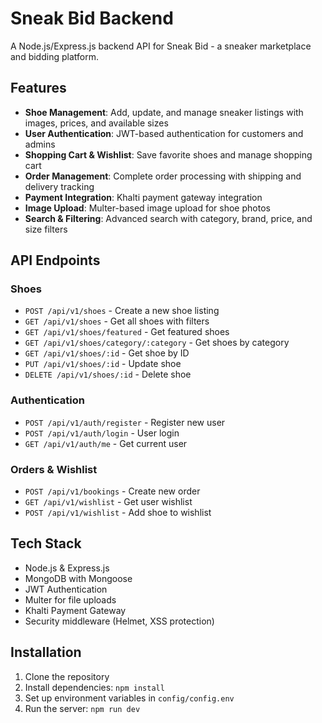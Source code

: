 # Sneak Bid Backend

A Node.js/Express.js backend API for Sneak Bid - a sneaker marketplace and bidding platform.

## Features

- **Shoe Management**: Add, update, and manage sneaker listings with images, prices, and available sizes
- **User Authentication**: JWT-based authentication for customers and admins
- **Shopping Cart & Wishlist**: Save favorite shoes and manage shopping cart
- **Order Management**: Complete order processing with shipping and delivery tracking
- **Payment Integration**: Khalti payment gateway integration
- **Image Upload**: Multer-based image upload for shoe photos
- **Search & Filtering**: Advanced search with category, brand, price, and size filters

## API Endpoints

### Shoes
- `POST /api/v1/shoes` - Create a new shoe listing
- `GET /api/v1/shoes` - Get all shoes with filters
- `GET /api/v1/shoes/featured` - Get featured shoes
- `GET /api/v1/shoes/category/:category` - Get shoes by category
- `GET /api/v1/shoes/:id` - Get shoe by ID
- `PUT /api/v1/shoes/:id` - Update shoe
- `DELETE /api/v1/shoes/:id` - Delete shoe

### Authentication
- `POST /api/v1/auth/register` - Register new user
- `POST /api/v1/auth/login` - User login
- `GET /api/v1/auth/me` - Get current user

### Orders & Wishlist
- `POST /api/v1/bookings` - Create new order
- `GET /api/v1/wishlist` - Get user wishlist
- `POST /api/v1/wishlist` - Add shoe to wishlist

## Tech Stack

- Node.js & Express.js
- MongoDB with Mongoose
- JWT Authentication
- Multer for file uploads
- Khalti Payment Gateway
- Security middleware (Helmet, XSS protection)

## Installation

1. Clone the repository
2. Install dependencies: `npm install`
3. Set up environment variables in `config/config.env`
4. Run the server: `npm run dev`
